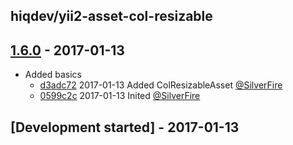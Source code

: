 ## hiqdev/yii2-asset-col-resizable

## [1.6.0] - 2017-01-13

- Added basics
    - [d3adc72] 2017-01-13 Added ColResizableAsset [@SilverFire]
    - [0599c2c] 2017-01-13 Inited [@SilverFire]

## [Development started] - 2017-01-13

[@hiqsol]: https://github.com/hiqsol
[sol@hiqdev.com]: https://github.com/hiqsol
[@SilverFire]: https://github.com/SilverFire
[d.naumenko.a@gmail.com]: https://github.com/SilverFire
[@tafid]: https://github.com/tafid
[andreyklochok@gmail.com]: https://github.com/tafid
[@BladeRoot]: https://github.com/BladeRoot
[bladeroot@gmail.com]: https://github.com/BladeRoot
[d3adc72]: https://github.com/hiqdev/yii2-asset-col-resizable/commit/d3adc72
[0599c2c]: https://github.com/hiqdev/yii2-asset-col-resizable/commit/0599c2c
[Under development]: https://github.com/hiqdev/yii2-asset-col-resizable/releases
[1.6.0]: https://github.com/hiqdev/yii2-asset-col-resizable/releases/tag/1.6.0
